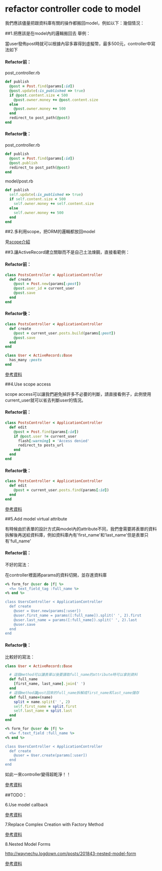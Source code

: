 # refactor controller code to model


我們應該儘量把跟資料庫有關的操作都搬回model，例如以下：幾個情況：


##1.把應該是在model內的邏輯搬回去
舉例：

當user發佈post時就可以根據內容多寡得到虛擬幣，最多500元，controller中寫法如下

#### Refactor前：

 post_controller.rb
```ruby
def publish
  @post = Post.find(params[:id])
  @post.update(:is_published => true)
  if @post.content.size < 500
    @post.owner.money += @post.content.size
  else
    @post.owner.money += 500
  end
  redirect_to post_path(@post)
end
```
#### Refactor後：

 post_controller.rb
```ruby
def publish
  @post = Post.find(params[:id])
  @post.publish
  redirect_to post_path(@post)
end
```

model/post.rb
```ruby
def publish
  self.update(:is_published => true)
  if self.content.size < 500
    self.owner.money += self.content.size
  else
    self.owner.money += 500
  end
end
```


##2.多利用scope，把ORM的邏輯都放回model

見[scope介紹](chapter1-mvc/scope.md)



##3.讓ActiveRecord建立關聯而不是自己土法煉鋼，直接看範例：

#### Refactor前：
```ruby
class PostsController < ApplicationController
  def create
    @post = Post.new(params[:post])
    @post.user_id = current_user
    @post.save
  end
end
```
#### Refactor後：
```ruby
class PostsController < ApplicationController
  def create
    @post = current_user.posts.build(params[:post])
    @post.save
  end
end

class User < ActiveRecord::Base
  has_many :posts
end
```

[參考資料](http://rails-bestpractices.com/posts/2-use-model-association)


##4.Use scope access

scope access可以讓我們避免掉許多不必要的判斷，請直接看例子，此例使用current_user就可以省去判斷user的情況。

#### Refactor前：
```ruby
class PostsController < ApplicationController
  def edit
    @post = Post.find(params[:id])
    if @post.user != current_user
      flash[:warning] = 'Access denied'
      redirect_to posts_url
    end
  end
end
```
#### Refactor後：
```ruby
class PostsController < ApplicationController
  def edit
    @post = current_user.posts.find(params[:id])
  end
end
```

[參考資料](http://rails-bestpractices.com/posts/3-use-scope-access)


##5.Add model virtual attribute

有時候由於表單的設計方式與model內的attribute不同，我們會需要將表單的資料拆解後再送給資料庫，例如資料庫內有'first_name'和'last_name'但是表單只有'full_name'

#### Refactor前：
不好的寫法：

在controller裡面將params的資料切開，並存進資料庫
```ruby
<% form_for @user do |f| %>
  <%= text_field_tag :full_name %>
<% end %>

class UsersController < ApplicationController
  def create
    @user = User.new(params[:user])
    @user.first_name = params([:full_name]).split(' ', 2).first
    @user.last_name = params([:full_name]).split(' ', 2).last
    @user.save
  end
end
```

#### Refactor後：
比較好的寫法：

```ruby
class User < ActiveRecord::Base

  # 這個method可以讓表單以後要讀取full_name的attribute時可以拿到資料
  def full_name
    [first_name, last_name].join(' ')
  end
  # 這個method讓post回來的full_name拆解成first_name和last_name儲存
  def full_name=(name)
    split = name.split(' ', 2)
    self.first_name = split.first
    self.last_name = split.last
  end
end

<% form_for @user do |f| %>
  <%= f.text_field :full_name %>
<% end %>

class UsersController < ApplicationController
  def create
    @user = User.create(params[:user])
  end
end
```

如此一來controller變得超乾淨！！


[參考資料](http://rails-bestpractices.com/posts/4-add-model-virtual-attribute)

##TODO：

6.Use model callback

[參考資料](http://rails-bestpractices.com/posts/5-use-model-callback)

7.Replace Complex Creation with Factory Method

[參考資料](http://rails-bestpractices.com/posts/6-replace-complex-creation-with-factory-method)

8.Nested Model Forms

http://waynechu.logdown.com/posts/201843-nested-model-form

[參考資料](http://rails-bestpractices.com/posts/9-nested-model-forms)
